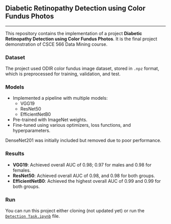 ## Diabetic Retinopathy Detection using Color Fundus Photos

---

This repository contains the implementation of a project **Diabetic Retinopathy Detection using Color Fundus Photos**. It is the final project demonstration of CSCE 566 Data Mining course. 


### **Dataset**

The project used ODIR color fundus image dataset, stored in `.npz` format, which is preprocessed for training, validation, and test.


### **Models**

- Implemented a pipeline with multiple models:
  - VGG19
  - ResNet50
  - EfficientNetB0
- Pre-trained with ImageNet weights.
- Fine-tuned using various optimizers, loss functions, and hyperparameters.

DenseNet201 was initially included but removed due to poor performance.


### **Results**

- **VGG19**: Achieved overall AUC of 0.98; 0.97 for males and 0.98 for females.
- **ResNet50**: Achieved overall AUC of 0.98, and 0.98 for both groups.
- **EfficientNetB0**: Achieved the highest overall AUC of 0.99 and 0.99 for both groups.

### **Run**

You can run this project either cloning (not updated yet) or run the [`Detection Task.ipynb`](https://github.com/themasudur/Diabetic-Retinopathy-Detection/blob/main/Detection_Task.ipynb) file.

